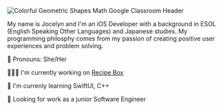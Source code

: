 ![Colorful Geometric Shapes Math Google Classroom Header](https://user-images.githubusercontent.com/52185677/117301505-b3104b80-ae48-11eb-890e-30639c13e7a8.png)

My name is Jocelyn and I'm an iOS Developer with a background in ESOL (English Speaking Other Languages) and Japanese studies.
My programming philosphy comes from my passion of creating positive user experiences and problem solving.

🙂 Pronouns: She/Her

👩🏾‍💻 I'm currently working on [Recipe Box](https://github.com/jocelyn-boyd/Recipe-Box)

🌱 I'm currenly learning SwiftUI, C++

🏢 Looking for work as a junior Software Engineer

